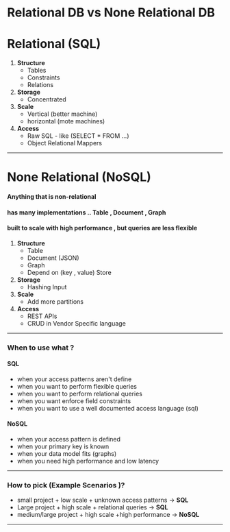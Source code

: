 # Relational DB vs None Relational DB 

# Relational (SQL)


1. **Structure** 
   * Tables
   * Constraints 
   * Relations 
2. **Storage** 
   * Concentrated
3. **Scale** 
   * Vertical (better machine)
   * horizontal (mote machines)
4. **Access** 
   * Raw SQL - like (SELECT * FROM ...)
   * Object Relational Mappers 
--- 
# None Relational (NoSQL)
#### Anything that is non-relational 
#### has many implementations .. Table , Document , Graph
#### built to scale with high performance , but queries are less flexible  
1. **Structure** 
   * Table 
   * Document (JSON)
   * Graph
   * Depend on (key , value) Store
2. **Storage** 
   * Hashing Input 
3. **Scale** 
   * Add more partitions  
4. **Access** 
   * REST APIs 
   * CRUD in Vendor Specific language 

---
### When to use what ?
#### SQL
* when your access patterns aren't define 
* when you want to perform flexible queries 
* when you want to perform relational queries 
* when you want enforce field constraints 
* when you want to use a well documented access language (sql)
#### NoSQL 
* when your access pattern is defined 
* when your primary key is known 
* when your data model fits (graphs)
* when you need high performance and low latency 
---
### How to pick (Example Scenarios )?
* small project + low scale + unknown access patterns -> **SQL**
* Large project + high scale + relational queries -> **SQL**
* medium/large project + high scale +high performance -> **NoSQL**
---
